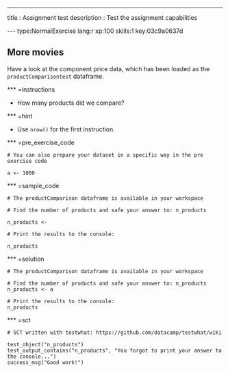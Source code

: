 ---
title       : Assignment test
description : Test the assignment capabilities

--- type:NormalExercise lang:r xp:100 skills:1 key:03c9a0637d
## More movies

Have a look at the component price data, which has been loaded as the `productComparisontest` dataframe. 

*** =instructions
- How many products did we compare?

*** =hint
- Use `nrow()` for the first instruction.

*** =pre_exercise_code
```{r}
# You can also prepare your dataset in a specific way in the pre exercise code

a <- 1000
```

*** =sample_code
```{r}
# The productComparison dataframe is available in your workspace

# Find the number of products and safe your answer to: n_products

n_products <-

# Print the results to the console:

n_products

```

*** =solution
```{r}
# The productComparison dataframe is available in your workspace

# Find the number of products and safe your answer to: n_products
n_products <- a

# Print the results to the console:
n_products
```

*** =sct
```{r}
# SCT written with testwhat: https://github.com/datacamp/testwhat/wiki

test_object("n_products")
test_output_contains("n_products", "You forgot to print your answer to the console...")
success_msg("Good work!")
```